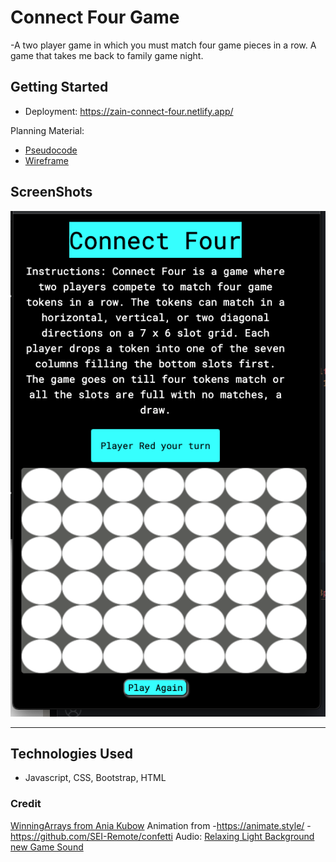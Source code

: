 # Connect Four Game
-A two player game in which you must match four game pieces in a row. A game that takes me back to family game night.

## Getting Started
- Deployment: https://zain-connect-four.netlify.app/

Planning Material:
- [Pseudocode](https://docs.google.com/document/d/1zyk2BsR8ePbIRUcJBhcZOYqpQWgzskqvyiUX_w4Um1M/edit?usp=sharing)
- [Wireframe](https://wireframe.cc/9RNnUq)

## ScreenShots
![Ald text](./ASSETS/Connect%204-Mobile%20Display.png)

---

## Technologies Used
- Javascript, CSS, Bootstrap, HTML

### Credit
[WinningArrays from Ania Kubow](https://github.com/kubowania/connect-four/blob/master/app.js)
Animation from
-https://animate.style/
-https://github.com/SEI-Remote/confetti
Audio:
[Relaxing Light Background](https://pixabay.com/music/search/mood/uplifting/) [new Game Sound](https://mixkit.co/free-sound-effects/game/)